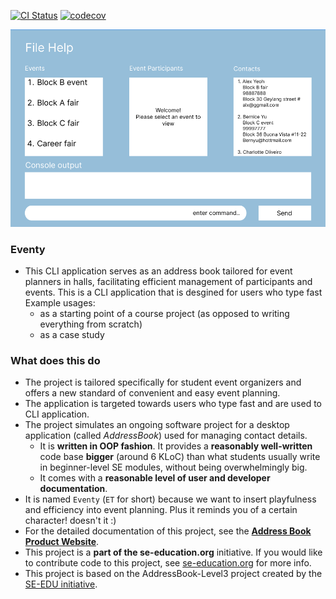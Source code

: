 [![CI Status](https://github.com/se-edu/addressbook-level3/workflows/Java%20CI/badge.svg)](https://github.com/AY2324S2-CS2103T-T10-3/tp/actions)
[![codecov](https://codecov.io/gh/AY2324S2-CS2103T-T10-3/tp/graph/badge.svg?token=GBPS86G6DT)](https://codecov.io/gh/AY2324S2-CS2103T-T10-3/tp)

![Ui](docs/images/Ui.png)

### Eventy

* This CLI application serves as an address book tailored for event planners in halls, facilitating efficient management of participants and events. This is a CLI application that is desgined for users who type fast<br>
  Example usages:
  * as a starting point of a course project (as opposed to writing everything from scratch)
  * as a case study
  
### What does this do
* The project is tailored specifically for student event organizers and offers a new standard of convenient and easy event planning.
* The application is targeted towards users who type fast and are used to CLI application.    
* The project simulates an ongoing software project for a desktop application (called _AddressBook_) used for managing contact details.
  * It is **written in OOP fashion**. It provides a **reasonably well-written** code base **bigger** (around 6 KLoC) than what students usually write in beginner-level SE modules, without being overwhelmingly big.
  * It comes with a **reasonable level of user and developer documentation**.
* It is named `Eventy` (`ET` for short) because we want to insert playfulness and efficiency into event planning. Plus it reminds you of a certain character! doesn't it :)
* For the detailed documentation of this project, see the **[Address Book Product Website](https://se-education.org/addressbook-level3)**.
* This project is a **part of the se-education.org** initiative. If you would like to contribute code to this project, see [se-education.org](https://se-education.org#https://se-education.org/#contributing) for more info.
* This project is based on the AddressBook-Level3 project created by the [SE-EDU initiative](https://se-education.org).
